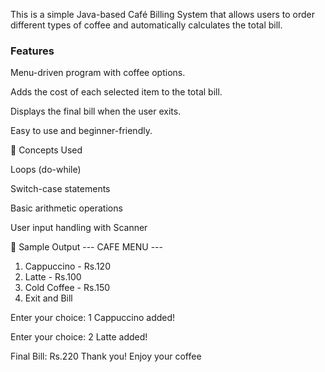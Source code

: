 This is a simple Java-based Café Billing System that allows users to order different types of coffee and automatically calculates the total bill.

### Features

Menu-driven program with coffee options.

Adds the cost of each selected item to the total bill.

Displays the final bill when the user exits.

Easy to use and beginner-friendly.

🔹 Concepts Used

Loops (do-while)

Switch-case statements

Basic arithmetic operations

User input handling with Scanner

🔹 Sample Output
--- CAFE MENU ---
1. Cappuccino - Rs.120
2. Latte - Rs.100
3. Cold Coffee - Rs.150
4. Exit and Bill

Enter your choice: 1
Cappuccino added!

Enter your choice: 2
Latte added!

Final Bill: Rs.220
Thank you! Enjoy your coffee 
